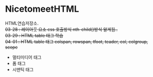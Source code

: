 # NicetomeetHTML
HTML연습저장소.<br>
<s>03-28 : 레이아웃 요소 css 호출방식 nth-child()방식 알게됨..</s><br>
<s>03-29 : HTML table 태그 학습</s><br>
<s>04-01 : HTML table 태그 colspan, rowspan, tfoot, teader, col, colgroup, scope</s><br>
<ul>
<li>멀티미디어 태그</li>
<li>폼 태그</li>
<li>시맨틱 태그</li>
</ul>
